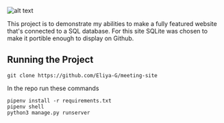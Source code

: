 ![alt text](https://drive.google.com/uc?export=view&id=1D_86k2afgjD3GVbZnYw0Tn9Dpgz5COsY)

This project is to demonstrate my abilities to make a fully featured website that's connected to a SQL database. For this site SQLite was chosen to make it portible enough to display on Github.

## Running the Project

```
git clone https://github.com/Eliya-G/meeting-site
```
In the repo run these commands
```
pipenv install -r requirements.txt
pipenv shell
python3 manage.py runserver
```
